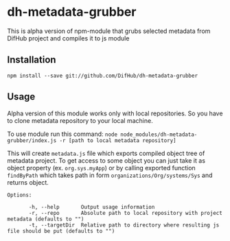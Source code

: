 # dh-metadata-grubber
This is alpha version of npm-module that grubs selected metadata from DifHub project and compiles it to js module

## Installation
```npm install --save git://github.com/DifHub/dh-metadata-grubber```

## Usage
Alpha version of this module works only with local repositories. So you have to clone metadata repository to your local 
machine.

To use module run this command:
```node node_modules/dh-metadata-grubber/index.js -r [path to local metadata repository]```

This will create `metadata.js` file which exports compiled object tree of metadata project.
To get access to some object you can just take it as object property (ex. `org.sys.myApp`) or
by calling exported function `findByPath` which takes path in form `organizations/Org/systems/Sys`
and returns object.

```
Options:
     
       -h, --help       Output usage information
       -r, --repo       Absolute path to local repository with project metadata (defaults to "")
       -t, --targetDir  Relative path to directory where resulting js file should be put (defaults to "")
```